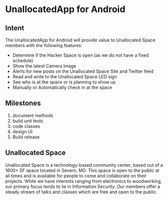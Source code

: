 UnallocatedApp for Android
==========================

Intent
--------
The UnallocatedApp for Android will provide value to Unallocated Space members
with the following features:

  * Determine if the Hacker Space is open (as we do not have a fixed schedule)
  * Show the latest Camera Image
  * Alerts for new posts on the Unallocated Space Site and Twitter feed
  * Read and write to the Unallocated Space LED sign
  * See who is at the space or is planning to show up
  * Manually or Automatically check in at the space

Milestones
-------------
1. document methods
2. build unit tests
3. code classes
4. design UI
5. Build release

Unallocated Space
---------------------------
Unallocated Space is a technology-based community center, based out of a 1600+ 
SF space located in Severn, MD.  This space is open to the public at all times 
and is available for people to come and collaborate on their projects.  While 
we have interests ranging from electronics to woodworking, our primary focus 
tends to lie in Information Security.  Our members offer a steady stream of
talks and classes which are free and open to the public.  
